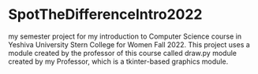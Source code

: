 # SpotTheDifferenceIntro2022
my semester project for my introduction to Computer Science course in Yeshiva University Stern College for Women Fall 2022. 
This project uses a module created by the professor of this course called draw.py module created by my Professor, which is a tkinter-based graphics module. 
